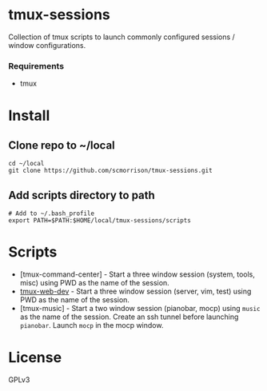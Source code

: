 tmux-sessions
=============

Collection of tmux scripts to launch commonly configured sessions / window configurations.

### Requirements

* tmux

# Install

## Clone repo to ~/local
```
cd ~/local
git clone https://github.com/scmorrison/tmux-sessions.git
```

## Add scripts directory to path
```
# Add to ~/.bash_profile
export PATH=$PATH:$HOME/local/tmux-sessions/scripts
```

# Scripts

* [tmux-command-center] - Start a three window session (system, tools, misc) using PWD as the name of the session.
* [tmux-web-dev] - Start a three window session (server, vim, test) using PWD as the name of the session.
* [tmux-music] - Start a two window session (pianobar, mocp) using `music` as the name of the session. Create an ssh tunnel before launching `pianobar`. Launch `mocp` in the mocp window.

# License

GPLv3

[tmux-web-dev]: scripts/tmux-web-dev
